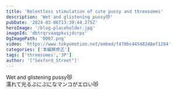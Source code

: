 ```yaml
---
title: 'Relentless stimulation of cute pussy and threesomes'
description: 'Wet and glistening pussy😻'
pubDate: '2024-03-06T13:39:44.275Z'
heroImage: '/blog-placeholder.jpg'
imageId: 'dbtrqrvaaqpkvijdcrpx'
OgImagePath: '0007.png'
video: 'https://www.tokyomotion.net/embed/f470bc44548248ef1284'
categories: ['本編無修正']
tags: ['threesomes','3P']
author: '["Sexford_Street"]'
---
```


Wet and glistening pussy😻<br>
濡れて光るぷにぷになマンコがエロい😻




